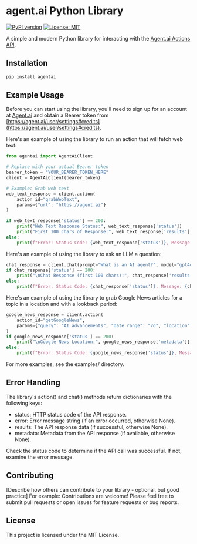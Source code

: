 # agent.ai Python Library

[![PyPI version](https://badge.fury.io/py/agentai.svg)](https://badge.fury.io/py/agentai)
[![License: MIT](https://img.shields.io/badge/License-MIT-yellow.svg)](https://opensource.org/licenses/MIT)

A simple and modern Python library for interacting with the [Agent.ai Actions API](https://agent.ai/actions).

## Installation

```bash
pip install agentai 
```

## Example Usage

Before you can start using the library, you'll need to sign up for an account at [Agent.ai](https://agent.ai) and obtain a Bearer token from [https://agent.ai/user/settings#credits](https://agent.ai/user/settings#credits).

Here's an example of using the library to run an action that will fetch web text:

```python
from agentai import AgentAiClient

# Replace with your actual Bearer token
bearer_token = "YOUR_BEARER_TOKEN_HERE"
client = AgentAiClient(bearer_token)

# Example: Grab web text
web_text_response = client.action(
    action_id="grabWebText",
    params={"url": "https://agent.ai"}
)

if web_text_response['status'] == 200:
    print("Web Text Response Status:", web_text_response['status'])
    print("First 100 chars of Response:", web_text_response['results'][:100] + "...")
else:
    print(f"Error: Status Code: {web_text_response['status']}, Message: {web_text_response['error']}")
```

Here's an example of using the library to ask an LLM a question:

```python
chat_response = client.chat(prompt="What is an AI agent?", model="gpt4o")
if chat_response['status'] == 200:
    print("\nChat Response (first 100 chars):", chat_response['results'][:100] + "...")
else:
    print(f"Error: Status Code: {chat_response['status']}, Message: {chat_response['error']}")
```

Here's an example of using the library to grab Google News articles for a topic in a location and with a lookback period:

```python
google_news_response = client.action(
    action_id="getGoogleNews",
    params={"query": "AI advancements", "date_range": "7d", "location": "Boston"}
)
if google_news_response['status'] == 200:
    print("\nGoogle News Location:", google_news_response['metadata']['search_information']['location_used'])
else:
    print(f"Error: Status Code: {google_news_response['status']}, Message: {google_news_response['error']}")
```

For more examples, see the examples/ directory.

## Error Handling

The library's action() and chat() methods return dictionaries with the following keys:

- status: HTTP status code of the API response.
- error: Error message string (if an error occurred, otherwise None).
- results: The API response data (if successful, otherwise None).
- metadata: Metadata from the API response (if available, otherwise None).

Check the status code to determine if the API call was successful. If not, examine the error message.

## Contributing

[Describe how others can contribute to your library - optional, but good practice]
For example:
Contributions are welcome! Please feel free to submit pull requests or open issues for feature requests or bug reports.

## License

This project is licensed under the MIT License.
